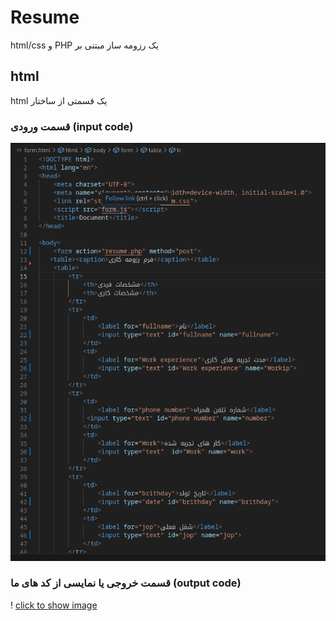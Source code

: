 # Resume
  html/css و PHP یک رزومه ساز مبتنی بر 
## html
html یک قسمتی از ساختار 
### قسمت ورودی (input code)
![My Project Demo](img1.png)

### قسمت خروجی یا نمایسی از کد های ما (output code)

! [click to show image](img2.png)